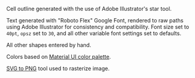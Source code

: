 Cell outline generated with the use of Adobe Illustrator's star tool.

Text generated with "Roboto Flex" Google Font, rendered to raw paths using Adobe Illustrator for consistency and compatibility.
Font size set to `40pt`, `opsz` set to `30`, and all other variable font settings set to defaults.

All other shapes entered by hand.

Colors based on [Material UI color palette](https://www.materialpalette.com/colors).

[SVG to PNG](https://vincerubinetti.github.io/svg-to-png/) tool used to rasterize image.
